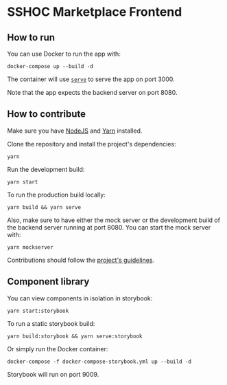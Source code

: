 # SSHOC Marketplace Frontend

## How to run

You can use Docker to run the app with:

```shell
docker-compose up --build -d
```

The container will use [`serve`](https://github.com/zeit/serve) to serve the app
on port 3000.

Note that the app expects the backend server on port 8080.

## How to contribute

Make sure you have [NodeJS](https://nodejs.org/en/) and
[Yarn](https://yarnpkg.com/lang/en/) installed.

Clone the repository and install the project's dependencies:

```shell
yarn
```

Run the development build:

```shell
yarn start
```

To run the production build locally:

```shell
yarn build && yarn serve
```

Also, make sure to have either the mock server or the development build of the
backend server running at port 8080. You can start the mock server with:

```shell
yarn mockserver
```

Contributions should follow the [project's guidelines](/CONTRIBUTING.md).

## Component library

You can view components in isolation in storybook:

```shell
yarn start:storybook
```

To run a static storybook build:

```shell
yarn build:storybook && yarn serve:storybook
```

Or simply run the Docker container:

```shell
docker-compose -f docker-compose-storybook.yml up --build -d
```

Storybook will run on port 9009.

